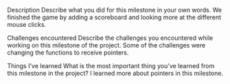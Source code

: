 Description
Describe what you did for this milestone in your own words. We finished the game by adding a scoreboard and looking more at the different mouse clicks.

Challenges encountered
Describe the challenges you encountered while working on this milestone of the project. Some of the challenges were changing the functions to receive pointers.

Things I've learned
What is the most important thing you've learned from this milestone in the project? I learned more about pointers in this milestone.
